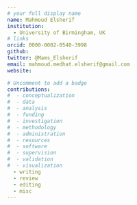 ```yaml
---
# your full display name
name: Mahmoud Elsherif
institution:
  - University of Birmingham, UK
# links
orcid: 0000-0002-0540-3998
github:
twitter: @Mams_Elsherif
email: mahmoud.medhat.elsherif@gmail.com
website:

# Uncomment to add a badge
contributions:
#  - ​conceptualization
#  - data
#  - analysis
#  - funding​
#  - ​investigation
#  - ​methodology
#  - administration​
#  - ​resources
#  - ​software
#  - ​supervision
#  - ​validation
#  - ​visualization
  - writing
  - review
  - editing
  - misc
---
```


